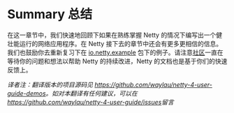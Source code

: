 # Summary 总结

在这一章节中，我们快速地回顾下如果在熟练掌握 Netty 的情况下编写出一个健壮能运行的网络应用程序。在 Netty 接下去的章节中还会有更多更相信的信息。我们也鼓励你去重新复习下在 [io.netty.example](https://github.com/netty/netty/tree/4.0/example/src/main/java/io/netty/example) 包下的例子。请注意[社区](http://netty.io/community.html)一直在等待你的问题和想法以帮助 Netty 的持续改进，Netty 的文档也是基于你们的快速反馈上。

_译者注：翻译版本的项目源码见 <https://github.com/waylau/netty-4-user-guide-demos>。如对本翻译有任何建议，可以在<https://github.com/waylau/netty-4-user-guide/issues>留言_
